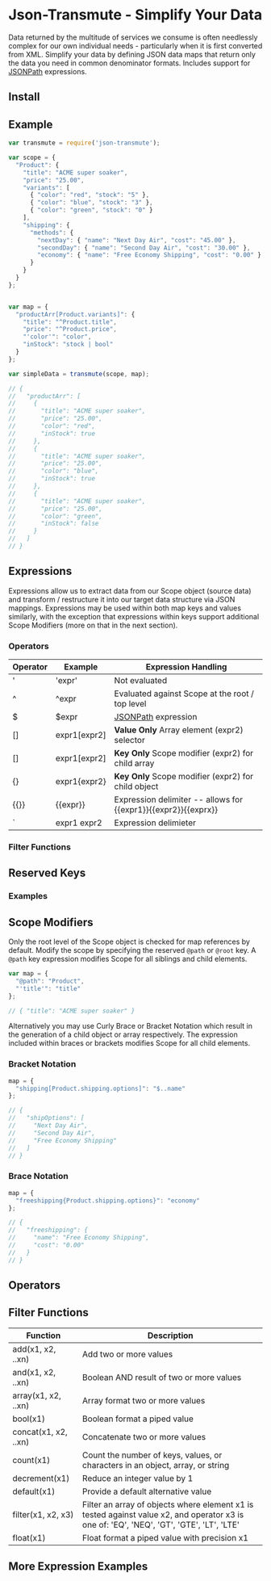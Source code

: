 # Json-Transmute - Simplify Your Data

Data returned by the multitude of services we consume is often needlessly complex for our own individual needs - particularly when it is first converted from XML.  Simplify your data by defining JSON data maps that return only the data you need in common denominator formats.  Includes support for [JSONPath](https://github.com/s3u/JSONPath) expressions.

## Install

## Example

```javascript
var transmute = require('json-transmute');

var scope = {
  "Product": {
    "title": "ACME super soaker",
    "price": "25.00",
    "variants": [
      { "color": "red", "stock": "5" },
      { "color": "blue", "stock": "3" },
      { "color": "green", "stock": "0" }
    ],
    "shipping": {
      "methods": {
        "nextDay": { "name": "Next Day Air", "cost": "45.00" },
        "secondDay": { "name": "Second Day Air", "cost": "30.00" },
        "economy": { "name": "Free Economy Shipping", "cost": "0.00" }
      }
    }
  }
};


var map = {
  "productArr[Product.variants]": {
    "title": "^Product.title",
    "price": "^Product.price",
    "'color'": "color",
    "inStock": "stock | bool"
  }
};

var simpleData = transmute(scope, map);

// {
//   "productArr": [
//     {
//       "title": "ACME super soaker",
//       "price": "25.00",
//       "color": "red",
//       "inStock": true
//     },
//     {
//       "title": "ACME super soaker",
//       "price": "25.00",
//       "color": "blue",
//       "inStock": true
//     },
//     {
//       "title": "ACME super soaker",
//       "price": "25.00",
//       "color": "green",
//       "inStock": false
//     }
//   ]
// }
```
## Expressions

Expressions allow us to extract data from our Scope object (source data) and transform / restructure it into our target data structure via JSON mappings.  Expressions may be used within both map keys and values similarly, with the exception that expressions within keys support additional Scope Modifiers (more on that in the next section).

### Operators

Operator|Example       | Expression Handling
--------|--------------|------------
'|'expr' | Not evaluated
^|^expr | Evaluated against Scope at the root / top level
$|$expr | [JSONPath](https://github.com/s3u/JSONPath) expression
[]|expr1[expr2] | __**Value Only**__ Array element (expr2) selector
[]|expr1[expr2] | __**Key Only**__ Scope modifier (expr2) for child array
{}|expr1{expr2} | __**Key Only**__ Scope modifier (expr2) for child object
{{}}|{{expr}} | Expression delimiter -- allows for {{expr1}}{{expr2}}{{exprx}}
` | expr1 expr2 | Expression delimieter

### Filter Functions


## Reserved Keys



### Examples


## Scope Modifiers

Only the root level of the Scope object is checked for map references by default.  Modify the scope by specifying the reserved `@path` or `@root` key.  A  `@path` key expression modifies Scope for all siblings and child elements.

```javascript
var map = {
  "@path": "Product",
  "'title'": "title"
};

// { "title": "ACME super soaker" }
```

Alternatively you may use Curly Brace or Bracket Notation which result in the generation of a child object or array respectively.  The expression included within braces or brackets modifies Scope for all child elements.

### Bracket Notation

```javascript
map = { 
  "shipping[Product.shipping.options]": "$..name" 
};

// {
//   "shipOptions": [
//     "Next Day Air",
//     "Second Day Air",
//     "Free Economy Shipping"
//   ]
// }
```

### Brace Notation

```javascript
map = { 
  "freeshipping{Product.shipping.options}": "economy" 
};

// {
//   "freeshipping": {
//     "name": "Free Economy Shipping",
//     "cost": "0.00"
//   }
// }
```

## Operators

## Filter Functions

Function              | Description
----------------------|------------
add(x1, x2, ..xn)     | Add two or more values
and(x1, x2, ..xn)     | Boolean AND result of two or more values
array(x1, x2, ..xn)   | Array format two or more values
bool(x1)              | Boolean format a piped value
concat(x1, x2, ..xn)  | Concatenate two or more values
count(x1)             | Count the number of keys, values, or characters in an object, array, or string
decrement(x1)         | Reduce an integer value by 1
default(x1)           | Provide a default alternative value
filter(x1, x2, x3)    | Filter an array of objects where element x1 is tested against value x2, and operator x3 is one of: 'EQ', 'NEQ', 'GT', 'GTE', 'LT', 'LTE'
float(x1)             | Float format a piped value with precision x1

## More Expression Examples

